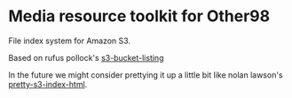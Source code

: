 # Media resource toolkit for Other98

File index system for Amazon S3. 

Based on rufus pollock's [s3-bucket-listing](https://github.com/rgrp/s3-bucket-listing)

In the future we might consider prettying it up a little bit like nolan lawson's [pretty-s3-index-html](https://github.com/nolanlawson/pretty-s3-index-html).


